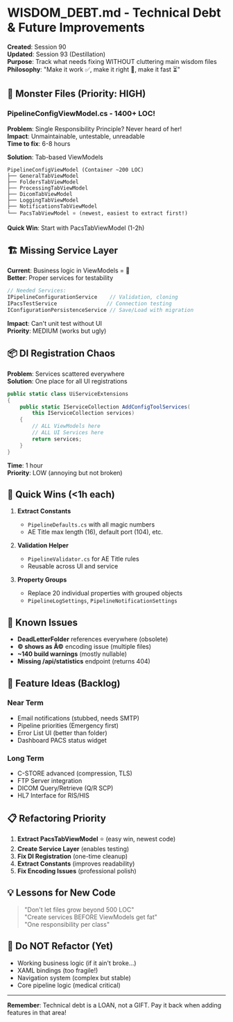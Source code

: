 # WISDOM_DEBT.md - Technical Debt & Future Improvements
**Created**: Session 90  
**Updated**: Session 93 (Destillation)  
**Purpose**: Track what needs fixing WITHOUT cluttering main wisdom files  
**Philosophy**: "Make it work ✅, make it right 🔄, make it fast ⏳"

## 🦖 Monster Files (Priority: HIGH)

### PipelineConfigViewModel.cs - 1400+ LOC! 
**Problem**: Single Responsibility Principle? Never heard of her!  
**Impact**: Unmaintainable, untestable, unreadable  
**Time to fix**: 6-8 hours

**Solution**: Tab-based ViewModels
```
PipelineConfigViewModel (Container ~200 LOC)
├── GeneralTabViewModel
├── FoldersTabViewModel  
├── ProcessingTabViewModel
├── DicomTabViewModel
├── LoggingTabViewModel
├── NotificationsTabViewModel
└── PacsTabViewModel ⭐ (newest, easiest to extract first!)
```

**Quick Win**: Start with PacsTabViewModel (1-2h)

## 🏗️ Missing Service Layer

**Current**: Business logic in ViewModels = 🤮  
**Better**: Proper services for testability

```csharp
// Needed Services:
IPipelineConfigurationService    // Validation, cloning
IPacsTestService                // Connection testing  
IConfigurationPersistenceService // Save/Load with migration
```

**Impact**: Can't unit test without UI  
**Priority**: MEDIUM (works but ugly)

## 📦 DI Registration Chaos

**Problem**: Services scattered everywhere  
**Solution**: One place for all UI registrations

```csharp
public static class UiServiceExtensions
{
    public static IServiceCollection AddConfigToolServices(
        this IServiceCollection services)
    {
        // ALL ViewModels here
        // ALL UI Services here
        return services;
    }
}
```

**Time**: 1 hour  
**Priority**: LOW (annoying but not broken)

## 🎯 Quick Wins (<1h each)

1. **Extract Constants**
   - `PipelineDefaults.cs` with all magic numbers
   - AE Title max length (16), default port (104), etc.

2. **Validation Helper**
   - `PipelineValidator.cs` for AE Title rules
   - Reusable across UI and service

3. **Property Groups**
   - Replace 20 individual properties with grouped objects
   - `PipelineLogSettings`, `PipelineNotificationSettings`

## 🐛 Known Issues

- **DeadLetterFolder** references everywhere (obsolete)
- **© shows as Â©** encoding issue (multiple files)
- **~140 build warnings** (mostly nullable)
- **Missing /api/statistics** endpoint (returns 404)

## 🚀 Feature Ideas (Backlog)

### Near Term
- Email notifications (stubbed, needs SMTP)
- Pipeline priorities (Emergency first)
- Error List UI (better than folder)
- Dashboard PACS status widget

### Long Term  
- C-STORE advanced (compression, TLS)
- FTP Server integration
- DICOM Query/Retrieve (Q/R SCP)
- HL7 Interface for RIS/HIS

## 📋 Refactoring Priority

1. **Extract PacsTabViewModel** ⭐ (easy win, newest code)
2. **Create Service Layer** (enables testing)
3. **Fix DI Registration** (one-time cleanup)
4. **Extract Constants** (improves readability)
5. **Fix Encoding Issues** (professional polish)

## 💡 Lessons for New Code

> "Don't let files grow beyond 500 LOC"  
> "Create services BEFORE ViewModels get fat"  
> "One responsibility per class"  

## 🚫 Do NOT Refactor (Yet)

- Working business logic (if it ain't broke...)
- XAML bindings (too fragile!)
- Navigation system (complex but stable)
- Core pipeline logic (medical critical)

---

**Remember**: Technical debt is a LOAN, not a GIFT. Pay it back when adding features in that area!

